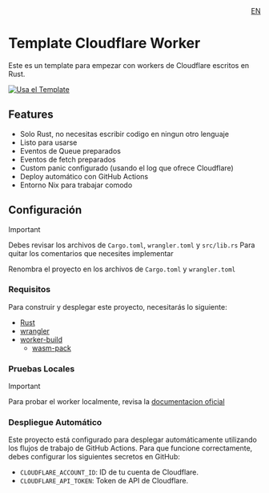 <div align="right">
<a href="./README_EN.md">EN</a>
</div>

# Template Cloudflare Worker

Este es un template para empezar con workers de Cloudflare escritos en Rust.

[![Usa el Template](https://github.com/RustLangES/cfworker-template/assets/56278796/0a5924b2-dfe7-4f47-9f06-f82316acbe46)](https://github.com/new?template_owner=RustLangES&template_name=cfworker-template&owner=%40me&name=cloudflare-worker&description=Mi+Super+Worker+hecho+en+Rust&visibility=public)


## Features
- Solo Rust, no necesitas escribir codigo en ningun otro lenguaje
- Listo para usarse
- Eventos de Queue preparados
- Eventos de fetch preparados
- Custom panic configurado (usando el log que ofrece Cloudflare)
- Deploy automático con GitHub Actions
- Entorno Nix para trabajar comodo

## Configuración

> [!IMPORTANT]
> Debes revisar los archivos de `Cargo.toml`, `wrangler.toml` y `src/lib.rs`
> Para quitar los comentarios que necesites implementar

Renombra el proyecto en los archivos de `Cargo.toml` y `wrangler.toml`

### Requisitos

Para construir y desplegar este proyecto, necesitarás lo siguiente:

- [Rust](https://rust-lang.org)
- [wrangler](https://developers.cloudflare.com/workers/wrangler/install-and-update/)
- [worker-build](https://crates.io/crates/worker-build)
    - [wasm-pack](https://rustwasm.github.io/wasm-pack/)

### Pruebas Locales

> [!IMPORTANT]
> Para probar el worker localmente, revisa la [documentacion oficial](https://developers.cloudflare.com/workers/testing/local-development)

### Despliegue Automático

Este proyecto está configurado para desplegar automáticamente utilizando los flujos de trabajo de GitHub Actions. Para que funcione correctamente, debes configurar los siguientes secretos en GitHub:

- `CLOUDFLARE_ACCOUNT_ID`: ID de tu cuenta de Cloudflare.
- `CLOUDFLARE_API_TOKEN`: Token de API de Cloudflare.
